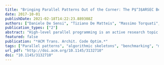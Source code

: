 ```yaml
---
title: "Bringing Parallel Patterns Out of the Corner: The P$^3$ARSEC Benchmark Suite"
date: 2017-10-01
publishDate: 2021-02-18T14:22:23.889308Z
authors: ["Daniele De Sensi", "Tiziano De Matteis", "Massimo Torquati", "Gabriele Mencagli", "Marco Danelutto"]
publication_types: ["2"]
abstract: "High-level parallel programming is an active research topic aimed at promoting parallel programming methodologies that provide the programmer with high-level abstractions to develop complex parallel software with reduced time to solution. Pattern-based parallel programming is based on a set of composable and customizable parallel patterns used as basic building blocks in parallel applications. In recent years, a considerable effort has been made in empowering this programming model with features able to overcome shortcomings of early approaches concerning flexibility and performance. In this article, we demonstrate that the approach is flexible and efficient enough by applying it on 12 out of 13 PARSEC applications. Our analysis, conducted on three different multicore architectures, demonstrates that pattern-based parallel programming has reached a good level of maturity, providing comparable results in terms of performance with respect to both other parallel programming methodologies based on pragma-based annotations (i.e., Openmp and OmpSs) and native implementations (i.e., Pthreads). Regarding the programming effort, we also demonstrate a considerable reduction in lines of code and code churn compared to Pthreads and comparable results with respect to other existing implementations."
featured: false
publication: "*ACM Trans. Archit. Code Optim.*"
tags: ["Parallel patterns", "algorithmic skeletons", "benchmarking", "multicore programming", "parsec"]
url_pdf: "http://doi.acm.org/10.1145/3132710"
doi: "10.1145/3132710"
---
```


